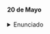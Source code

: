 #### 20 de Mayo

<details>
  <summary> Enunciado </summary>
  
#### Trabajo práctico

- 2 integrantes

1. Buscar 3 data-sets a elección. Los tres data-sets deberán estar
relacionados en temática y deberán conformar una base de datos.
2. Crear una base de datos con datos con nombre declarativo.
3. Transformar el data-set a inserciones SQL utilizando
herramientas online.
4. Aplicar las 3 formas normales y realizar el diagrama entidad-relación de que represente la base de datos creada.
5. Proponer, escribir el enunciado y resolver 50 consultas que se puedan
realizar sobre la base de datos creada. Las consultas deberán
utilizar todos los temas vistos y presentar combinaciones.
6. Proponer, escribir el enunciado y resolver 50 stored procedures que se puedan realizar sobre la base de datos creada. Estos procedimientos
deberán utilizar estructuras condicionales, estructuras repetitivas
y todos los tipos de parámetros (in, inout, out) combinados entre sí.


- Formato de entrega
- Deberá ser entregado de forma escrita a mano
- Cada integrante deberá escribir 25 de las propuestas presentadas en los puntos 5 y 6





</details>
